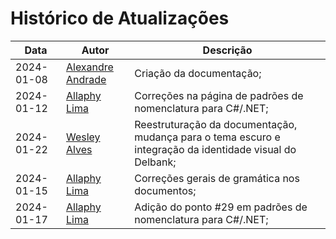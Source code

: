# Histórico de Atualizações <!-- {docsify-ignore-all} -->

| Data              | Autor                                                | Descrição                                                                                         |
|--------------------|------------------------------------------------------|---------------------------------------------------------------------------------------------------|
| 2024-01-08 | [Alexandre Andrade](https://github.com/tech-andrade) | Criação da documentação;                                                                                 |
| 2024-01-12 | [Allaphy Lima](https://github.com/AllaphyDelbank)    | Correções na página de padrões de nomenclatura para C#/.NET;                                             |
| 2024-01-22 | [Wesley Alves](https://github.com/wyalves)           | Reestruturação da documentação, mudança para o tema escuro e integração da identidade visual do Delbank; |
| 2024-01-15 | [Allaphy Lima](https://github.com/AllaphyDelbank)    | Correções gerais de gramática nos documentos;    |
| 2024-01-17 | [Allaphy Lima](https://github.com/AllaphyDelbank)    | Adição do ponto #29 em padrões de nomenclatura para C#/.NET;   |
